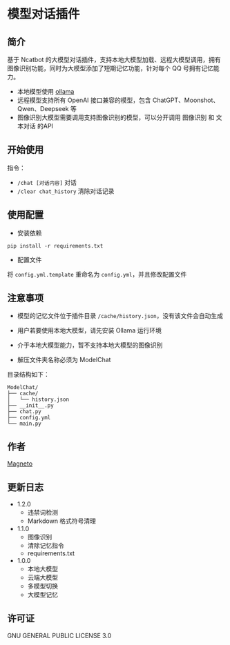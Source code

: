 # 模型对话插件
## 简介
基于 Ncatbot 的大模型对话插件，支持本地大模型加载、远程大模型调用，拥有图像识别功能，同时为大模型添加了短期记忆功能，针对每个 QQ 号拥有记忆能力。

- 本地模型使用 [ollama](https://ollama.com/)
- 远程模型支持所有 OpenAI 接口兼容的模型，包含 ChatGPT、Moonshot、Qwen、Deepseek 等
- 图像识别大模型需要调用支持图像识别的模型，可以分开调用 图像识别 和 文本对话 的API

## 开始使用
指令：
- `/chat [对话内容]`     对话
- `/clear chat_history` 清除对话记录

## 使用配置
-  安装依赖

```
pip install -r requirements.txt
```

- 配置文件

将 `config.yml.template` 重命名为 `config.yml`，并且修改配置文件

## 注意事项

- 模型的记忆文件位于插件目录 `/cache/history.json`，没有该文件会自动生成

- 用户若要使用本地大模型，请先安装 Ollama 运行环境

- 介于本地大模型能力，暂不支持本地大模型的图像识别

- 解压文件夹名称必须为 ModelChat

目录结构如下：
```
ModelChat/
├── cache/
│   └── history.json
├── __init__.py
├── chat.py
├── config.yml
└── main.py
```

## 作者
[Magneto](https://fmcf.cc)

## 更新日志
- 1.2.0
  - 违禁词检测
  - Markdown 格式符号清理
- 1.1.0
  - 图像识别
  - 清除记忆指令
  - requirements.txt
- 1.0.0
  - 本地大模型
  - 云端大模型
  - 多模型切换
  - 大模型记忆
## 许可证
GNU GENERAL PUBLIC LICENSE 3.0